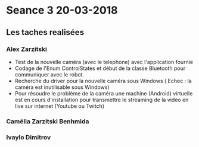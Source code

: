 
# Seance 3 20-03-2018

## Les taches realisées

### Alex Zarzitski
- Test de la nouvelle caméra (avec le telephone) avec l'application fournie
- Codage de l'Enum ControlStates et début de la classe Bluetooth pour communiquer avec le robot.
- Recherche du driver pour la nouvelle caméra sous Windows ( Echec : la caméra est inutilisable sous Windows)
- Pour résoudre le problème de la caméra une machine (Android) virtuelle est en cours d'installation pour transmettre le streaming de la video en live sur internet (Youtube ou Twitch)

### Camélia Zarzitski Benhmida

### Ivaylo Dimitrov
